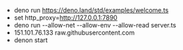 - deno run https://deno.land/std/examples/welcome.ts
- set http_proxy=http://127.0.0.1:7890
- deno run --allow-net --allow-env --allow-read server.ts
- 151.101.76.133 raw.githubusercontent.com
- denon start
